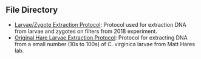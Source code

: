 
## File Directory

* [Larvae/Zygote Extraction Protocol](https://github.com/epigeneticstoocean/2018OAExp_larvae/blob/master/protocols/larvaeExtractionProtocol.md): Protocol used for extraction DNA from larvae and zygotes on filters from 2018 experiment.
* [Original Hare Larvae Extraction Protocol](https://github.com/epigeneticstoocean/2018OAExp_larvae/blob/master/protocols/hare_larvaeExtractionProtocol.md): Protocol for extracting DNA from a small number (10s to 100s) of C. virginica larvae from Matt Hares lab.
